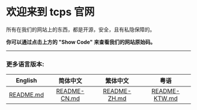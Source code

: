 # 欢迎来到 tcps 官网
所有在我们的网站上的东西，都是开源，安全，且有私隐保障的。

**你可以通过点击上方的 "Show Code" 来查看我们的网站原始码。**

---
### 更多语言版本:
|English|简体中文|繁体中文|粤语|
|:---:|:---:|:---:|:---:|
|[README.md](https://github.com/ttcps/ttcps.github.io/blob/master/README.md)|[README-CN.md](https://github.com/ttcps/ttcps.github.io/blob/master/README-CN.md)|[README-ZH.md](https://github.com/ttcps/ttcps.github.io/blob/master/README-ZH.md)|[README-KTW.md](https://github.com/ttcps/ttcps.github.io/blob/master/README-KTW.md)|
